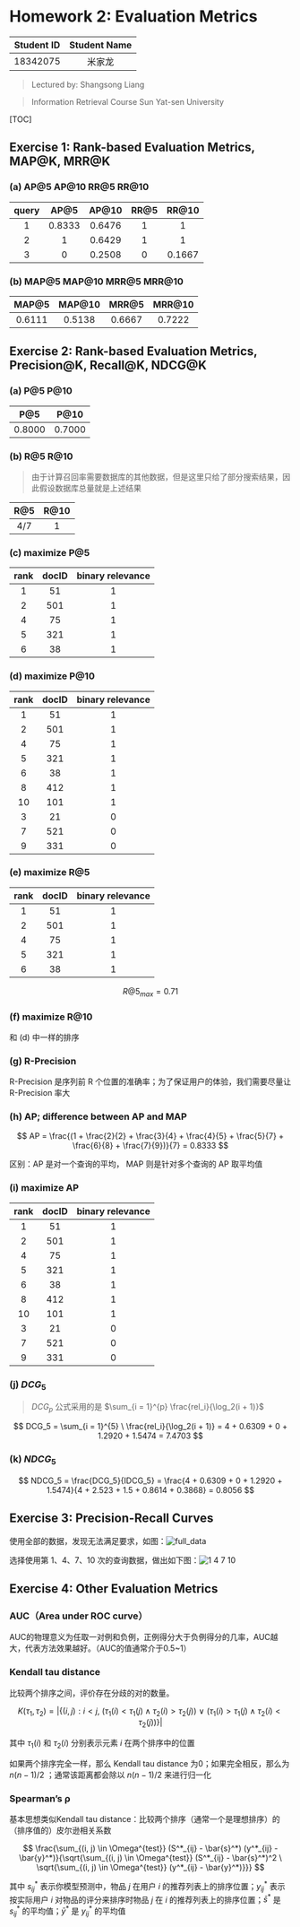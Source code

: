 # Homework 2: Evaluation Metrics

| Student ID | Student Name |
| :--------: | :----------: |
|  18342075  |    米家龙    |

> Lectured by: Shangsong Liang

> Information Retrieval Course
> Sun Yat-sen University

[TOC]

## Exercise 1: Rank-based Evaluation Metrics, MAP@K, MRR@K

### (a) AP@5 AP@10 RR@5 RR@10

| query |  AP@5  | AP@10  | RR@5  | RR@10  |
| :---: | :----: | :----: | :---: | :----: |
|   1   | 0.8333 | 0.6476 |   1   |   1    |
|   2   |   1    | 0.6429 |   1   |   1    |
|   3   |   0    | 0.2508 |   0   | 0.1667 |

### (b) MAP@5 MAP@10 MRR@5 MRR@10

| MAP@5  | MAP@10 | MRR@5  | MRR@10 |
| :----: | :----: | :----: | :----: |
| 0.6111 | 0.5138 | 0.6667 | 0.7222 |

## Exercise 2: Rank-based Evaluation Metrics, Precision@K, Recall@K, NDCG@K

### (a) P@5 P@10

|  P@5   |  P@10  |
| :----: | :----: |
| 0.8000 | 0.7000 |

### (b) R@5 R@10

> 由于计算召回率需要数据库的其他数据，但是这里只给了部分搜索结果，因此假设数据库总量就是上述结果

|  R@5  | R@10  |
| :---: | :---: |
|  4/7  |   1   |

### (c) maximize P@5

| rank  | docID | binary relevance |
| :---: | :---: | :--------------: |
|   1   |  51   |        1         |
|   2   |  501  |        1         |
|   4   |  75   |        1         |
|   5   |  321  |        1         |
|   6   |  38   |        1         |

### (d) maximize P@10

| rank  | docID | binary relevance |
| :---: | :---: | :--------------: |
|   1   |  51   |        1         |
|   2   |  501  |        1         |
|   4   |  75   |        1         |
|   5   |  321  |        1         |
|   6   |  38   |        1         |
|   8   |  412  |        1         |
|  10   |  101  |        1         |
|   3   |  21   |        0         |
|   7   |  521  |        0         |
|   9   |  331  |        0         |

### (e) maximize R@5

| rank  | docID | binary relevance |
| :---: | :---: | :--------------: |
|   1   |  51   |        1         |
|   2   |  501  |        1         |
|   4   |  75   |        1         |
|   5   |  321  |        1         |
|   6   |  38   |        1         |

$$
  R@5_{max} = 0.71
$$

### (f) maximize R@10

和 (d) 中一样的排序

### (g) R-Precision

R-Precision 是序列前 R 个位置的准确率；为了保证用户的体验，我们需要尽量让 R-Precision 率大

### (h) AP; difference between AP and MAP

$$
  AP = \frac{(1 + \frac{2}{2} + \frac{3}{4} + \frac{4}{5} + \frac{5}{7} + \frac{6}{8} + \frac{7}{9})}{7} = 0.8333
$$

区别：AP 是对一个查询的平均， MAP 则是针对多个查询的 AP 取平均值

### (i) maximize AP

| rank  | docID | binary relevance |
| :---: | :---: | :--------------: |
|   1   |  51   |        1         |
|   2   |  501  |        1         |
|   4   |  75   |        1         |
|   5   |  321  |        1         |
|   6   |  38   |        1         |
|   8   |  412  |        1         |
|  10   |  101  |        1         |
|   3   |  21   |        0         |
|   7   |  521  |        0         |
|   9   |  331  |        0         |

### (j) $DCG_5$

> $DCG_p$ 公式采用的是 $\sum_{i = 1}^{p} \frac{rel_i}{\log_2(i + 1)}$

$$
  DCG_5 = \sum_{i = 1}^{5} \ \frac{rel_i}{\log_2(i + 1)} = 4 + 0.6309 + 0 + 1.2920 + 1.5474 = 7.4703
$$

### (k) $NDCG_5$

$$
  NDCG_5 = \frac{DCG_5}{IDCG_5} = \frac{4 + 0.6309 + 0 + 1.2920 + 1.5474}{4 + 2.523 + 1.5 + 0.8614 + 0.3868} = 0.8056
$$

## Exercise 3: Precision-Recall Curves

使用全部的数据，发现无法满足要求，如图：![full_data](./full_data.png)

选择使用第 1、4、7、10 次的查询数据，做出如下图：![1 4 7 10](1_4_7_10_data.png)

## Exercise 4: Other Evaluation Metrics

### AUC（Area under ROC curve）

AUC的物理意义为任取一对例和负例，正例得分大于负例得分的几率，AUC越大，代表方法效果越好。（AUC的值通常介于0.5~1）

### Kendall tau distance

比较两个排序之间，评价存在分歧的对的数量。

$$
  K(\tau_1, \tau_2) = | \{(i, j) : i < j, \ (\tau_1(i) < \tau_1(j) \wedge \tau_2(i) > \tau_2(j)) \ \vee \ (\tau_1(i) > \tau_1(j) \wedge \tau_2(i) < \tau_2(j)) \} |
$$

其中 $\tau_1(i)$ 和 $\tau_2(i)$ 分别表示元素 $i$ 在两个排序中的位置

如果两个排序完全一样，那么 Kendall tau distance 为0；如果完全相反，那么为 $n(n - 1) / 2$ ；通常该距离都会除以 $n(n - 1) / 2$ 来进行归一化

### Spearman’s ρ

基本思想类似Kendall tau distance：比较两个排序（通常一个是理想排序）的（排序值的）皮尔逊相关系数

$$
  \frac{\sum_{(i, j) \in \Omega^{test}} (S^*_{ij} - \bar{s}^*) (y^*_{ij} - \bar{y}^*)}{\sqrt{\sum_{(i, j) \in \Omega^{test}} (S^*_{ij} - \bar{s}^*)^2 \ \sqrt{\sum_{(i, j) \in \Omega^{test}} (y^*_{ij} - \bar{y}^*)}}}
$$

其中 $s^*_{ij}$ 表示你模型预测中，物品 $j$ 在用户 $i$ 的推荐列表上的排序位置；$y^*_{ij}$ 表示按实际用户 $i$ 对物品的评分来排序时物品 $j$ 在 $i$ 的推荐列表上的排序位置；$\bar{s}^*$ 是 $s^*_{ij}$ 的平均值；$\bar{y}^*$ 是 $y^*_{ij}$ 的平均值